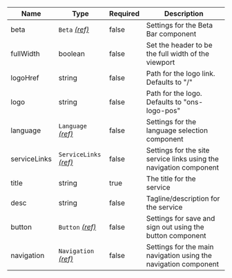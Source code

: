 | Name         | Type                                               | Required | Description                                                        |
| ------------ | -------------------------------------------------- | -------- | ------------------------------------------------------------------ |
| beta         | `Beta` [_(ref)_](/components/beta-bar)             | false    | Settings for the Beta Bar component                                |
| fullWidth    | boolean                                            | false    | Set the header to be the full width of the viewport                |
| logoHref     | string                                             | false    | Path for the logo link. Defaults to "/"                            |
| logo         | string                                             | false    | Path for the logo. Defaults to "ons-logo-pos"                      |
| language     | `Language` [_(ref)_](/patterns/language-selection) | false    | Settings for the language selection component                      |
| serviceLinks | `ServiceLinks` [_(ref)_](/components/navigation)   | false    | Settings for the site service links using the navigation component |
| title        | string                                             | true     | The title for the service                                          |
| desc         | string                                             | false    | Tagline/description for the service                                |
| button       | `Button` [_(ref)_](/components/button)             | false    | Settings for save and sign out using the button component          |
| navigation   | `Navigation` [_(ref)_](/components/navigation)     | false    | Settings for the main navigation using the navigation component    |
